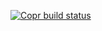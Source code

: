 [![Copr build status](https://copr.fedorainfracloud.org/coprs/robot/veracrypt/package/veracrypt/status_image/last_build.png)](https://copr.fedorainfracloud.org/coprs/robot/veracrypt/package/veracrypt/)
